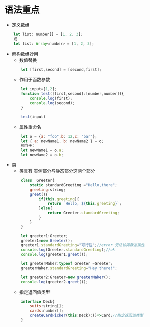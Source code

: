 # 语法重点

* 定义数组
```javascript
    let list: number[] = [1, 2, 3];
    或
    let list: Array<number> = [1, 2, 3];
```

* 解构数组妙用
    * 数值替换
    ```javascript
        let [first,second] = [second,first];
    ```
    * 作用于函数参数
    ```javascript
        let input=[1,2]; 
        function test([first,second]:[number,number]){
            console.log(first);
            console.log(second);
        }

        test(input)
    ```
    * 属性重命名
    ```javascript
        let o = {a: "foo",b: 12,c: "bar"};
        let { a: newName1, b: newName2 } = o;
        相当于：
        let newName1 = o.a;
        let newName2 = o.b;
    ```
* 类
	* 类具有 实例部分与静态部分这两个部分
	```javascript
        class  Greeter{
			static standardGreeting ="Hello,there";
			greeting:string;
			greet(){
				if(this.greeting){
					return `Hello, ${this.greeting}`;
				}else{
					return Greeter.standardGreeting;
				}
			}
		}

		let greeter1:Greeter;
		greeter1=new Greeter();
		greeter1.standardGreeting="可行性";//error 无法访问静态属性
		console.log(Greeter.standardGreeting);//ok
		console.log(greeter1.greet());

		let greeterMaker:typeof Greeter =Greeter;
		greeterMaker.standardGreeting="Hey there!";

		let greeter2:Greeter=new greeterMaker();
		console.log(greeter2.greet());
    ```
	* 指定返回值类型
	```javascript
		interface Deck{
			suits:string[];
			cards:number[];
			createCardPicker(this:Deck):()=>Card;//指定返回值类型
		}
	```

	